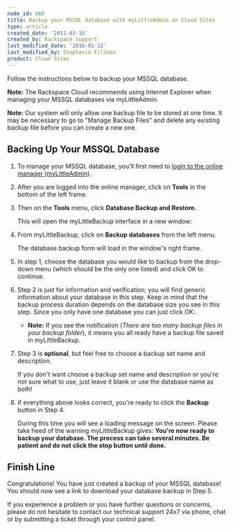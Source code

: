 ```yaml
---
node_id: 660
title: Backup your MSSQL database with myLittleAdmin on Cloud Sites
type: article
created_date: '2011-03-16'
created_by: Rackspace Support
last_modified_date: '2016-01-12'
last_modified_by: Stephanie Fillmon
product: Cloud Sites
---
```


Follow the instructions below to backup your MSSQL database.

**Note:** The Rackspace Cloud recommends using Internet Explorer when
managing your MSSQL databases via myLittleAdmin.

****Note:**** Our system will only allow one backup file to be stored at
one time. It may be necessary to go to "Manage Backup Files" and delete
any existing backup file before you can create a new one.



<span class="mw-headline">Backing Up Your MSSQL Database</span>
---------------------------------------------------------------

1.  To manage your MSSQL database, you'll first need to [login to the
    online
    manager (myLittleAdmin)](/how-to/rackspace-cloud-sites-essentials-mylittleadmin-database-management-interface "Working with a MSSQL database").
2.  After you are logged into the online manager, click on **Tools** in
    the bottom of the left frame.

3.  Then on the **Tools** menu, click **Database Backup and Restore.**

    This will open the myLittleBackup interface in a new window:

4.  From myLittleBackup, click on **Backup databases** from the left
    menu.

    The database backup form will load in the window's right frame.

5.  In step 1, choose the database you would like to backup from the
    drop-down menu (which should be the only one listed) and click OK to
    continue.

6.  Step 2 is just for information and verification; you will find
    generic information about your database in this step. Keep in mind
    that the backup process duration depends on the database size you
    see in this step. Since you only have one database you can just
    click OK:.
    -   **Note:** If you see the notification (*There are too many
        backup files in your backup folder*), it means you all ready
        have a backup file saved in myLittleBackup.

7.  Step 3 is **optional**, but feel free to choose a backup set name
    and description.

    If you don't want choose a backup set name and description or you're
    not sure what to use, just leave it blank or use the database name
    as both!

8.  If everything above looks correct, you're ready to click the
    **Backup** button in Step 4.

    During this time you will see a loading message on the screen.
    Please take heed of the warning myLittleBackup gives: **You're now
    ready to backup your database. The process can take several minutes.
    Be patient and do not click the stop button until done.**




<span class="mw-headline">Finish Line</span>
--------------------------------------------

Congratulations! You have just created a backup of your MSSQL database!
You should now see a link to download your database backup in Step 5.

If you experience a problem or you have further questions or concerns,
please do not hesitate to contact our technical support 24x7 via phone,
chat or by submitting a ticket through your control panel.

